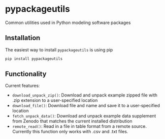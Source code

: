 

# pypackageutils
Common utilities used in Python modeling software packages

## Installation

The easiest way to install `pypackageutils` is using pip

```bash
pip install pypackageutils
```

## Functionality

Current features:
- `download_unpack_zip()`:  Download and unpack example zipped file with .zip extension to a user-specified location
- `download_file()`:  Download file and name and save it to a user-specified location
- `fetch_unpack_data()`:  Download and unpack example data supplement from Zenodo that matches the current installed distribution
- `remote_read()`:  Read in a file in table format from a remote source. Currently this function only works with .csv and .txt files.
